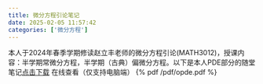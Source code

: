 ```yaml
---
title: 微分方程引论笔记
date: 2025-02-05 11:57:42
categories: ['微分方程']
---
```

本人于2024年春季学期修读赵立丰老师的微分方程引论(MATH3012)，授课内容：半学期常微分方程，半学期（古典）偏微分方程。以下是本人PDE部分的随堂笔记[点击下载](https://Cardigan0214.github.io/pdf/opde.pdf)
在线查看（仅支持电脑端）
{% pdf /pdf/opde.pdf %}